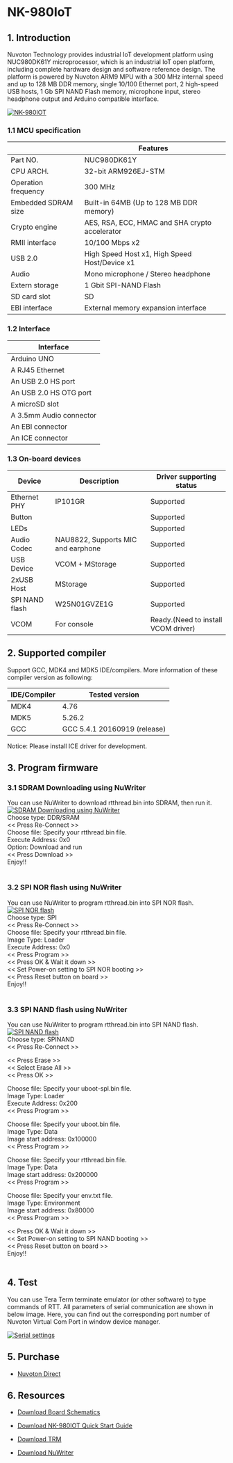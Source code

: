 # NK-980IoT
## 1. Introduction
Nuvoton Technology provides industrial IoT development platform using NUC980DK61Y microprocessor, which is an industrial IoT open platform, including complete hardware design and software reference design. The platform is powered by Nuvoton ARM9 MPU with a 300 MHz internal speed and up to 128 MB DDR memory, single 10/100 Ethernet port, 2 high-speed USB hosts, 1 Gb SPI NAND Flash memory, microphone input, stereo headphone output and Arduino compatible interface.

[![NK-980IOT](https://i.imgur.com/bKvBJLA.png "NK-980IOT")](https://i.imgur.com/bKvBJLA.png "NK-980IOT")


### 1.1 MCU specification

|  | Features |
| -- | -- |
| Part NO. | NUC980DK61Y |
| CPU ARCH. | 32-bit ARM926EJ-STM |
| Operation frequency | 300 MHz |
| Embedded SDRAM size | Built-in 64MB (Up to 128 MB DDR memory) |
| Crypto engine |  AES, RSA, ECC, HMAC and SHA crypto accelerator |
| RMII interface |  10/100 Mbps x2 |
| USB 2.0 |  High Speed Host x1, High Speed Host/Device x1 |
| Audio |  Mono microphone / Stereo headphone |
| Extern storage |  1 Gbit SPI-NAND Flash |
| SD card slot |  SD |
| EBI interface |  External memory expansion interface |

### 1.2 Interface

| Interface |
| -- |
| Arduino UNO |
| A RJ45 Ethernet |
| An USB 2.0 HS port |
| An USB 2.0 HS OTG port |
| A microSD slot |
| A 3.5mm Audio connector |
| An EBI connector |
| An ICE connector |

### 1.3 On-board devices

| Device | Description | Driver supporting status |
| -- | -- | -- |
|Ethernet PHY | IP101GR | Supported |
|Button |  | Supported |
|LEDs |  | Supported |
|Audio Codec | NAU8822, Supports MIC and earphone | Supported |
|USB Device | VCOM + MStorage | Supported |
|2xUSB Host | MStorage | Supported |
|SPI NAND flash | W25N01GVZE1G | Supported |
|VCOM | For console | Ready.(Need to install VCOM driver) |

## 2. Supported compiler
Support GCC, MDK4 and MDK5 IDE/compilers. More information of these compiler version as following:

| IDE/Compiler  | Tested version            |
| ---------- | ---------------------------- |
| MDK4       | 4.76                         |
| MDK5       | 5.26.2                       |
| GCC        | GCC 5.4.1 20160919 (release) |

Notice: Please install ICE driver for development.

## 3. Program firmware
### 3.1 SDRAM Downloading using NuWriter
You can use NuWriter to download rtthread.bin into SDRAM, then run it.
[![SDRAM Downloading using NuWriter](https://i.imgur.com/NvbzsRp.gif "SDRAM Downloading using NuWriter")](https://i.imgur.com/NvbzsRp.gif "SDRAM Downloading using NuWriter")
<br>
Choose type: DDR/SRAM<br>
<< Press Re-Connect >><br>
Choose file: Specify your rtthread.bin file.<br>
Execute Address: 0x0<br>
Option: Download and run<br>
<< Press Download >><br>
Enjoy!! <br>
<br>

### 3.2 SPI NOR flash using NuWriter
You can use NuWriter to program rtthread.bin into SPI NOR flash.
[![SPI NOR flash](https://i.imgur.com/8OtXGSQ.gif "SPI NOR flash")](https://i.imgur.com/8OtXGSQ.gif "SPI NOR flash using NuWriter")
<br>
Choose type: SPI<br>
<< Press Re-Connect >><br>
Choose file: Specify your rtthread.bin file.<br>
Image Type: Loader<br>
Execute Address: 0x0<br>
<< Press Program >><br>
<< Press OK & Wait it down >><br>
<< Set Power-on setting to SPI NOR booting >><br>
<< Press Reset button on board >><br>
Enjoy!! <br>
<br>

### 3.3 SPI NAND flash using NuWriter
You can use NuWriter to program rtthread.bin into SPI NAND flash.
[![SPI NAND flash](https://i.imgur.com/p9LudBK.gif "SPI NAND flash")](https://i.imgur.com/p9LudBK.gif "SPI NAND flash using NuWriter")
<br>
Choose type: SPINAND<br>
<< Press Re-Connect >><br>

<< Press Erase >><br>
<< Select Erase All >><br>
<< Press OK >><br>

Choose file: Specify your uboot-spl.bin file.<br>
Image Type: Loader<br>
Execute Address: 0x200<br>
<< Press Program >><br>

Choose file: Specify your uboot.bin file.<br>
Image Type: Data<br>
Image start address: 0x100000<br>
<< Press Program >><br>

Choose file: Specify your rtthread.bin file.<br>
Image Type: Data<br>
Image start address: 0x200000<br>
<< Press Program >><br>

Choose file: Specify your env.txt file.<br>
Image Type: Environment<br>
Image start address: 0x80000<br>
<< Press Program >><br>

<< Press OK & Wait it down >><br>
<< Set Power-on setting to SPI NAND booting >><br>
<< Press Reset button on board >><br>
Enjoy!! <br>
<br>

## 4. Test
You can use Tera Term terminate emulator (or other software) to type commands of RTT. All parameters of serial communication are shown in below image. Here, you can find out the corresponding port number of Nuvoton Virtual Com Port in window device manager.

[![Serial settings](https://i.imgur.com/5NYuSNM.png "Serial settings")](https://i.imgur.com/5NYuSNM.png "Serial settings")

## 5. Purchase
* [Nuvoton Direct][1]

## 6. Resources
* [Download Board Schematics][2]
* [Download NK-980IOT Quick Start Guide][3]
* [Download TRM][4]
* [Download NuWriter][5]

  [1]: https://direct.nuvoton.com/tw/numaker-iiot-nuc980
  [2]: https://www.nuvoton.com/resource-download.jsp?tp_GUID=UG1020190308162722
  [3]: http://www.nuvoton.com/resource-download.jsp?tp_GUID=UG0520190311115040
  [4]: https://www.nuvoton.com/resource-download.jsp?tp_GUID=DA05-NUC980-1
  [5]: https://github.com/OpenNuvoton/NUC980_NuWriter
  